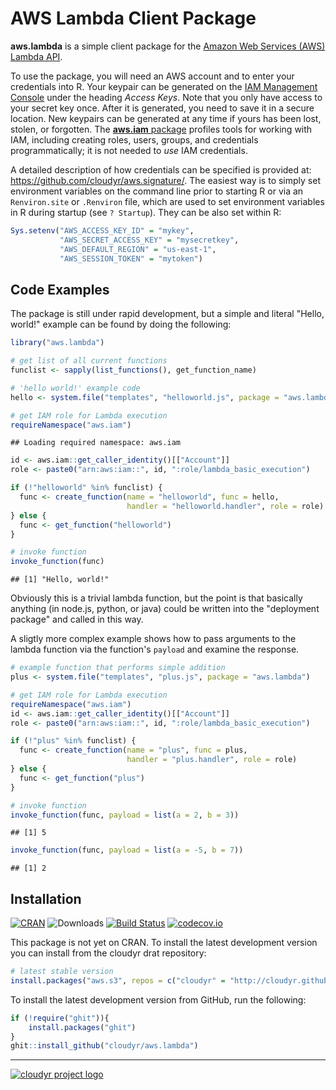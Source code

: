 # AWS Lambda Client Package

**aws.lambda** is a simple client package for the [Amazon Web Services (AWS) Lambda API](https://aws.amazon.com/lambda/).

To use the package, you will need an AWS account and to enter your credentials into R. Your keypair can be generated on the [IAM Management Console](https://aws.amazon.com/) under the heading *Access Keys*. Note that you only have access to your secret key once. After it is generated, you need to save it in a secure location. New keypairs can be generated at any time if yours has been lost, stolen, or forgotten. The [**aws.iam** package](https://github.com/cloudyr/aws.iam) profiles tools for working with IAM, including creating roles, users, groups, and credentials programmatically; it is not needed to *use* IAM credentials.

A detailed description of how credentials can be specified is provided at: https://github.com/cloudyr/aws.signature/. The easiest way is to simply set environment variables on the command line prior to starting R or via an `Renviron.site` or `.Renviron` file, which are used to set environment variables in R during startup (see `? Startup`). They can be also set within R:

```R
Sys.setenv("AWS_ACCESS_KEY_ID" = "mykey",
           "AWS_SECRET_ACCESS_KEY" = "mysecretkey",
           "AWS_DEFAULT_REGION" = "us-east-1",
           "AWS_SESSION_TOKEN" = "mytoken")
```

## Code Examples

The package is still under rapid development, but a simple and literal "Hello, world!" example can be found by doing the following:


```r
library("aws.lambda")

# get list of all current functions
funclist <- sapply(list_functions(), get_function_name)

# 'hello world!' example code
hello <- system.file("templates", "helloworld.js", package = "aws.lambda")

# get IAM role for Lambda execution
requireNamespace("aws.iam")
```

```
## Loading required namespace: aws.iam
```

```r
id <- aws.iam::get_caller_identity()[["Account"]]
role <- paste0("arn:aws:iam::", id, ":role/lambda_basic_execution")

if (!"helloworld" %in% funclist) {
  func <- create_function(name = "helloworld", func = hello, 
                          handler = "helloworld.handler", role = role)
} else {
  func <- get_function("helloworld")
}

# invoke function
invoke_function(func)
```

```
## [1] "Hello, world!"
```



Obviously this is a trivial lambda function, but the point is that basically anything (in node.js, python, or java) could be written into the "deployment package" and called in this way.

A sligtly more complex example shows how to pass arguments to the lambda function via the function's `payload` and examine the response.


```r
# example function that performs simple addition
plus <- system.file("templates", "plus.js", package = "aws.lambda")

# get IAM role for Lambda execution
requireNamespace("aws.iam")
id <- aws.iam::get_caller_identity()[["Account"]]
role <- paste0("arn:aws:iam::", id, ":role/lambda_basic_execution")

if (!"plus" %in% funclist) {
  func <- create_function(name = "plus", func = plus, 
                          handler = "plus.handler", role = role)
} else {
  func <- get_function("plus")
}

# invoke function
invoke_function(func, payload = list(a = 2, b = 3))
```

```
## [1] 5
```

```r
invoke_function(func, payload = list(a = -5, b = 7))
```

```
## [1] 2
```




## Installation

[![CRAN](https://www.r-pkg.org/badges/version/aws.lambda)](https://cran.r-project.org/package=aws.lambda)
![Downloads](https://cranlogs.r-pkg.org/badges/aws.lambda)
[![Build Status](https://travis-ci.org/cloudyr/aws.lambda.png?branch=master)](https://travis-ci.org/cloudyr/aws.lambda) 
[![codecov.io](https://codecov.io/github/cloudyr/aws.lambda/coverage.svg?branch=master)](https://codecov.io/github/cloudyr/aws.lambda?branch=master)

This package is not yet on CRAN. To install the latest development version you can install from the cloudyr drat repository:

```R
# latest stable version
install.packages("aws.s3", repos = c("cloudyr" = "http://cloudyr.github.io/drat"))
```

To install the latest development version from GitHub, run the following:

```R
if (!require("ghit")){
    install.packages("ghit")
}
ghit::install_github("cloudyr/aws.lambda")
```


---
[![cloudyr project logo](http://i.imgur.com/JHS98Y7.png)](https://github.com/cloudyr)
